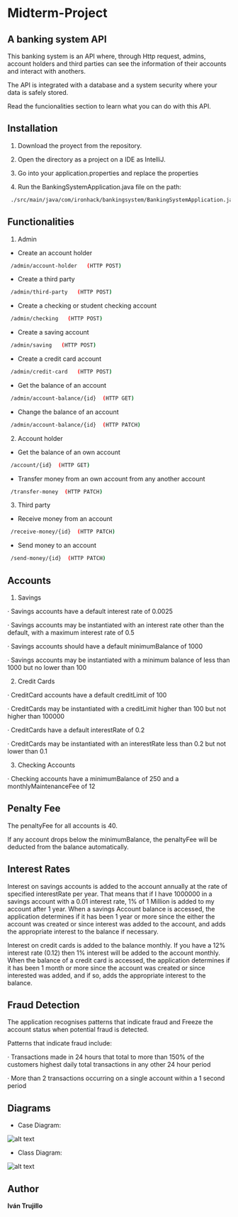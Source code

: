 # Midterm-Project

## A banking system API

This banking system is an API where, through Http request, admins, account holders and third parties can see the information of their accounts and interact with anothers.

The API is integrated with a database and a system security where your data is safely stored.

Read the funcionalities section to learn what you can do with this API.

## Installation

1. Download the proyect from the repository.

2. Open the directory as a project on a IDE as IntelliJ.

3. Go into your application.properties and replace the properties

4. Run the BankingSystemApplication.java file on the path:

```bash
 ./src/main/java/com/ironhack/bankingsystem/BankingSystemApplication.java
```

## Functionalities

1. Admin

- Create an account holder

```bash
 /admin/account-holder   (HTTP POST)
```
- Create a third party

```bash
 /admin/third-party   (HTTP POST)
```

- Create a checking or student checking account

```bash
 /admin/checking   (HTTP POST)
```

- Create a saving account

```bash
 /admin/saving   (HTTP POST)
```

- Create a credit card account

```bash
 /admin/credit-card   (HTTP POST)
```

- Get the balance of an account

```bash
 /admin/account-balance/{id}  (HTTP GET)
```

- Change the balance of an account

```bash
 /admin/account-balance/{id}  (HTTP PATCH)
```

2. Account holder

- Get the balance of an own account

```bash
 /account/{id}  (HTTP GET)
```

- Transfer money from an own account from any another account

```bash
 /transfer-money  (HTTP PATCH)
```

3. Third party

- Receive money from an account

```bash
 /receive-money/{id}  (HTTP PATCH)
```

- Send money to an account

```bash
 /send-money/{id}  (HTTP PATCH)
```

## Accounts

1. Savings

 · Savings accounts have a default interest rate of 0.0025
 
 · Savings accounts may be instantiated with an interest rate other than the default, with a maximum interest rate of 0.5
 
 · Savings accounts should have a default minimumBalance of 1000
 
 · Savings accounts may be instantiated with a minimum balance of less than 1000 but no lower than 100
 
2. Credit Cards

 · CreditCard accounts have a default creditLimit of 100
 
 · CreditCards may be instantiated with a creditLimit higher than 100 but not higher than 100000
 
 · CreditCards have a default interestRate of 0.2
 
 · CreditCards may be instantiated with an interestRate less than 0.2 but not lower than 0.1
 
3. Checking Accounts

 · Checking accounts have a minimumBalance of 250 and a monthlyMaintenanceFee of 12

## Penalty Fee

  The penaltyFee for all accounts is 40.
  
  If any account drops below the minimumBalance, the penaltyFee will be deducted from the balance automatically.
  
## Interest Rates

  Interest on savings accounts is added to the account annually at the rate of specified interestRate per year. That means that if I have 1000000 in a savings account with a 0.01 interest rate, 1% of 1 Million is added to my account after 1 year. When a savings Account balance is accessed, the application determines if it has been 1 year or more since the either the account was created or since interest was added to the account, and adds the appropriate interest to the balance if necessary.

  Interest on credit cards is added to the balance monthly. If you have a 12% interest rate (0.12) then 1% interest will be added to the account monthly. When the balance of a credit card is accessed, the application determines if it has been 1 month or more since the account was created or since interested was added, and if so, adds the appropriate interest to the balance.

## Fraud Detection

  The application recognises patterns that indicate fraud and Freeze the account status when potential fraud is detected.

  Patterns that indicate fraud include:

  · Transactions made in 24 hours that total to more than 150% of the customers highest daily total transactions in any other 24 hour period
  
  · More than 2 transactions occurring on a single account within a 1 second period

## Diagrams

- Case Diagram:

![alt text]()

- Class Diagram:

![alt text](https://github.com/IvanTrujilloTrujillo/Midterm-Project/blob/main/src/main/resources/diagrams/Class%20Diagram%20Banking%20System.jpg)

## Author

**Iván Trujillo**
